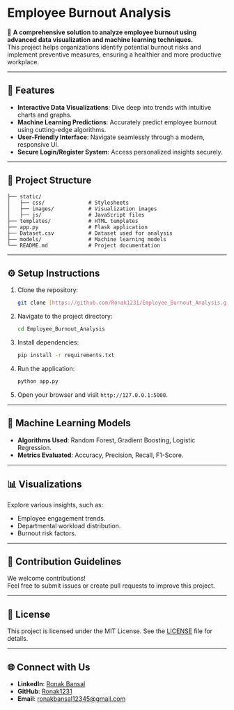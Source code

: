 
# Employee Burnout Analysis

🚀 **A comprehensive solution to analyze employee burnout using advanced data visualization and machine learning techniques.**  
This project helps organizations identify potential burnout risks and implement preventive measures, ensuring a healthier and more productive workplace.

---

## 🌟 Features

- **Interactive Data Visualizations**: Dive deep into trends with intuitive charts and graphs.
- **Machine Learning Predictions**: Accurately predict employee burnout using cutting-edge algorithms.
- **User-Friendly Interface**: Navigate seamlessly through a modern, responsive UI.
- **Secure Login/Register System**: Access personalized insights securely.

---

## 📁 Project Structure

```plaintext
├── static/
│   ├── css/              # Stylesheets
│   ├── images/           # Visualization images
│   ├── js/               # JavaScript files
├── templates/            # HTML templates
├── app.py                # Flask application
├── Dataset.csv           # Dataset used for analysis
├── models/               # Machine learning models
└── README.md             # Project documentation
```

---

## ⚙️ Setup Instructions

1. Clone the repository:
   ```bash
   git clone [https://github.com/Ronak1231/Employee_Burnout_Analysis.git](https://github.com/Ronak1231/cognifyz-Technologies_Task-1.git)
   ```
2. Navigate to the project directory:
   ```bash
   cd Employee_Burnout_Analysis
   ```
3. Install dependencies:
   ```bash
   pip install -r requirements.txt
   ```
4. Run the application:
   ```bash
   python app.py
   ```
5. Open your browser and visit `http://127.0.0.1:5000`.

---

## 🧠 Machine Learning Models

- **Algorithms Used**: Random Forest, Gradient Boosting, Logistic Regression.
- **Metrics Evaluated**: Accuracy, Precision, Recall, F1-Score.

---

## 📊 Visualizations

Explore various insights, such as:
- Employee engagement trends.
- Departmental workload distribution.
- Burnout risk factors.

---

## 🤝 Contribution Guidelines

We welcome contributions!  
Feel free to submit issues or create pull requests to improve this project.

---

## 📄 License

This project is licensed under the MIT License. See the [LICENSE](LICENSE) file for details.

---

## 🌐 Connect with Us

- **LinkedIn**: [Ronak Bansal](https://www.linkedin.com/in/ronak-bansal-715605253/)
- **GitHub**: [Ronak1231](https://github.com/Ronak1231)
- **Email**: [ronakbansal12345@gmail.com](mailto:ronakbansal12345@gmail.com)
